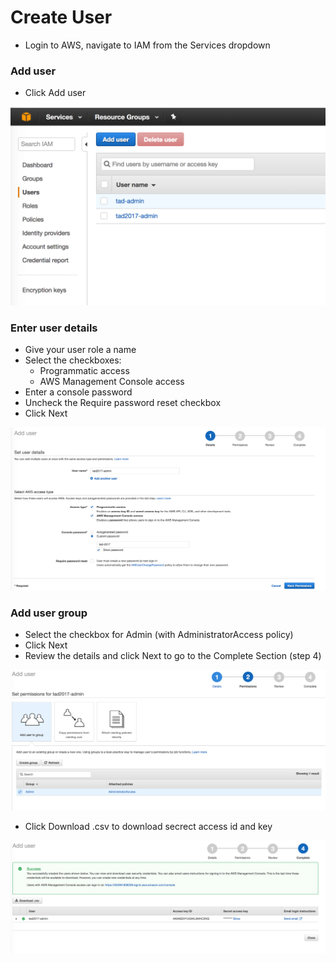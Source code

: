 # Create User
* Login to AWS, navigate to IAM from the Services dropdown

### Add user

* Click Add user

![Add user icon](https://github.com/SirIle/tad2017/blob/master/images/aws-add-user-icon.png)


### Enter user details

* Give your user role a name
* Select the checkboxes:
    * Programmatic access
    * AWS Management Console access
* Enter a console password
* Uncheck the Require password reset checkbox
* Click Next

![Add user](https://github.com/SirIle/tad2017/blob/master/images/aws-add-user.png)


### Add user group 

* Select the checkbox for Admin (with AdministratorAccess policy)
* Click Next
* Review the details and click Next to go to the Complete Section (step 4)

![Add user group](https://github.com/SirIle/tad2017/blob/master/images/aws-add-group.png)


* Click Download .csv to download secrect access id and key

![Download csv](https://github.com/SirIle/tad2017/blob/master/images/aws-download-key-csv.png)





